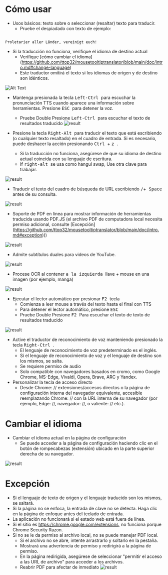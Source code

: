 # Cómo usar


- Usos básicos: texto sobre o seleccionar (resaltar) texto para traducir.
  - Pruebe el despiadado con texto de ejemplo:
```console

Proletarier aller Länder, vereinigt euch!

```

  - Si la traducción no funciona, verifique el idioma de destino actual
    - Verifique [cómo cambiar el idioma] (https://github.com/ttop32/mousetooltiptranslator/blob/main/doc/intro.md#change-language)
    - Este traductor omitirá el texto si los idiomas de origen y de destino son idénticos.


![Alt Text](/doc/reagre.gif)



- Mantenga presionada la tecla <kbd> Left-Ctrl </kbd> para escuchar la pronunciación TTS cuando aparece una información sobre herramientas. Presione <kbd> ESC </kbd> para detener la voz.
  - Pruebe Double Presione <kbd> Left-Ctrl </kbd> para escuchar el texto de resultados traducido
![result](/doc/20.gif)



- Presione la tecla <kbd> Right-Alt </kbd> para traducir el texto que está escribiendo (o cualquier texto resaltado) en el cuadro de entrada. Si es necesario, puede deshacer la acción presionando <kbd> Ctrl </kbd> + <kbd> z </kbd>.
  - Si la traducción no funciona, asegúrese de que su idioma de destino actual coincida con su lenguaje de escritura.
  - If <kbd> right-alt </kbd> se usa como hangul swap,
Use otra clave para trabajar.


![result](/doc/11.gif)



- Traducir el texto del cuadro de búsqueda de URL escribiendo <kbd>/</kbd>+<kbd> Space </kbd> antes de su consulta.


![result](/doc/21.gif)



- Soporte de PDF en línea para mostrar información de herramientas traducida usando PDF.JS (el archivo PDF de computadora local necesita permiso adicional, consulte [Excepción] (https://github.com/ttop32/mousetooltiptranslator/blob/main/doc/intro.md#exception)))


![result](/doc/12.gif)



- Admite subtítulos duales para videos de YouTube.


![result](/doc/16.gif)



- Procese OCR al contener <kbd> a la izquierda </kbd> llave + mouse en una imagen (por ejemplo, manga)


![result](/doc/15.gif)



- Ejecutar el lector automático por presionar <kbd> F2 </kbd> tecla
  - Comienza a leer mouse a través del texto hasta el final con TTS
  - Para detener el lector automático, presione <kbd> ESC </kbd>
  - Pruebe Double Presione <kbd> F2 </kbd> Para escuchar el texto de texto de resultados traducido


![result](/doc/30.gif)



- Active el traductor de reconocimiento de voz manteniendo presionado la tecla <kbd> Right-Ctrl </kbd>.
  - El lenguaje de reconocimiento de voz predeterminado es el inglés.
  - Si el lenguaje de reconocimiento de voz y el lenguaje de destino son los mismos, se salta.
  - Se requiere permiso de audio
  - Solo compatible con navegadores basados ​​en cromo, como Google Chrome, MS-Edge, Vivaldi, Opera, Brave, ARC y Yandex.
- Personalizar la tecla de acceso directo
  - Desde Chrome: // extensiones/accesos directos o la página de configuración interna del navegador equivalente, accesible reemplazando Chrome: // con la URL interna de su navegador (por ejemplo, Edge: //, navegador: //, o valiente: // etc.).
# Cambiar el idioma
- Cambiar el idioma actual en la página de configuración
  - Se puede acceder a la página de configuración haciendo clic en el botón de rompecabezas (extensión) ubicado en la parte superior derecha de su navegador.


![result](/doc/14.gif)





# Excepción


- Si el lenguaje de texto de origen y el lenguaje traducido son los mismos, se saltará.
- Si la página no se enfoca, la entrada de clave no se detecta.
Haga clic en la página de enfoque antes del teclado de entrada.
- La aplicación no funcionará si el estado web está fuera de línea.
- Si el sitio es <https://chrome.google.com/extensions>, no funciona porque Chrome Security Razon.
- Si no se le da permiso al archivo local, no se puede manejar PDF local.
  - Si el archivo no se abre, intente arrastrarlo y soltarlo en la pestaña.
  - Mostrará una advertencia de permiso y redirigirá a la página de permiso.
  - En la página redirigida, asegúrese de seleccionar "permitir el acceso a las URL de archivo" para acceder a los archivos.
  - Reabrir PDF para afectar de inmediato
![result](/doc/10.gif)
